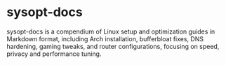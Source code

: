 # sysopt-docs
sysopt-docs is a compendium of Linux setup and optimization guides in Markdown format, including Arch installation, bufferbloat fixes, DNS hardening, gaming tweaks, and router configurations, focusing on speed, privacy and performance tuning.

